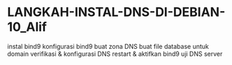 # LANGKAH-INSTAL-DNS-DI-DEBIAN-10_Alif
instal bind9
konfigurasi bind9
buat zona DNS
buat file database untuk domain
verifikasi & konfigurasi DNS
restart & aktifkan bind9
uji DNS server
